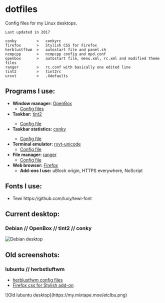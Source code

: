 # dotfiles

Config files for my Linux desktops.

```
Last updated in 2017

conky         >   conkyrc
firefox       >   Stylish CSS for Firefox
herblustftwm  >   autostart file and panel.sh
ncmpcpp       >   ncmpcpp config and mpd.conf
openbox       >   autostart file, menu.xml, rc.xml and modified theme files
ranger        >   rc.conf with basically one edited line
tint2         >   tint2rc
urxvt         >   .Xdefaults
```

## Programs I use:

<ul>
  <li><b>Window manager:</b> <a href="https://wiki.archlinux.org/index.php/openbox">OpenBox</a>
    <ul>
      <li><a href="openbox/">Config files</a></li>
    </ul>
 </li>
 <li><b>Taskbar:</b> <a href="https://wiki.archlinux.org/index.php/tint2">tint2</a></li>
   <ul>
    <li><a href="tint2/">Config file</a></li>
   </ul>
 </li>
  <li><b>Taskbar statistics:</b> <a href="https://wiki.archlinux.org/index.php/conky">conky</a></li>
   <ul>
     <li><a href="conky/">Config file</a></li>
   </ul>
 </li>
  <li><b>Terminal emulator:</b> <a href="https://wiki.archlinux.org/index.php/Rxvt-unicode">rxvt-unicode</a>
    <ul>
      <li><a href="urxvt/.Xdefaults">Config file</a></li>
    </ul>
 </li>
 <li><b>File manager:</b> <a href="https://wiki.archlinux.org/index.php/ranger">ranger</a>
    <ul>
      <li><a href="ranger/rc.conf">Config file</a></li>
    </ul>
 </li>
 <li><b>Web browser:</b> <a href="https://wiki.archlinux.org/index.php/Firefox">Firefox</a>
    <ul>
    <li><b>Add-ons I use:</b> uBlock origin, HTTPS everywhere, NoScript</li>
    </ul>
 </li>
</ul>


## Fonts I use:

<ul>
  <li>Tewi https://github.com/lucy/tewi-font</li>
</ul>

## Current desktop:

### Debian // OpenBox // tint2 // conky

<img src="https://my.mixtape.moe/hjevtj.png" alt="Debian desktop" title="Debian desktop" />


## Old screenshots:

### lubuntu // herbstluftwm
<ul>
  <li><a href="herbstluftwm/">herblustfwm config files</a></li>
  <li><a href="firefox/firefox-css-twily">Firefox css for Stylish add-on</a></li>
</ul>
![Old lubuntu desktop](https://my.mixtape.moe/etclbu.png)
